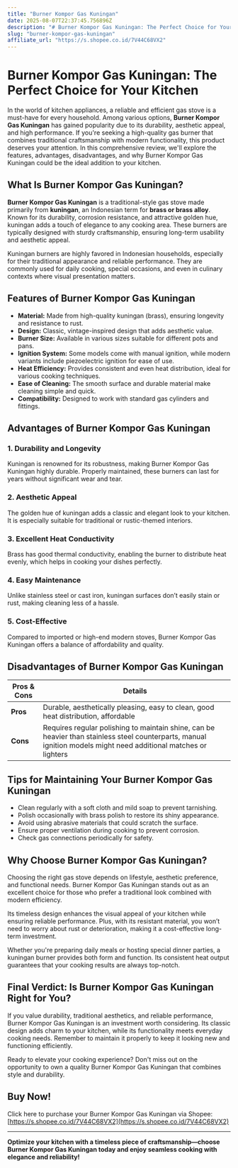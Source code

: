 ```yaml
---
title: "Burner Kompor Gas Kuningan"
date: 2025-08-07T22:37:45.756896Z
description: "# Burner Kompor Gas Kuningan: The Perfect Choice for Your Kitchen..."
slug: "burner-kompor-gas-kuningan"
affiliate_url: "https://s.shopee.co.id/7V44C68VX2"
---
```

# Burner Kompor Gas Kuningan: The Perfect Choice for Your Kitchen

In the world of kitchen appliances, a reliable and efficient gas stove is a must-have for every household. Among various options, **Burner Kompor Gas Kuningan** has gained popularity due to its durability, aesthetic appeal, and high performance. If you're seeking a high-quality gas burner that combines traditional craftsmanship with modern functionality, this product deserves your attention. In this comprehensive review, we'll explore the features, advantages, disadvantages, and why Burner Kompor Gas Kuningan could be the ideal addition to your kitchen.

## What Is Burner Kompor Gas Kuningan?

**Burner Kompor Gas Kuningan** is a traditional-style gas stove made primarily from **kuningan**, an Indonesian term for **brass or brass alloy**. Known for its durability, corrosion resistance, and attractive golden hue, kuningan adds a touch of elegance to any cooking area. These burners are typically designed with sturdy craftsmanship, ensuring long-term usability and aesthetic appeal.

Kuningan burners are highly favored in Indonesian households, especially for their traditional appearance and reliable performance. They are commonly used for daily cooking, special occasions, and even in culinary contexts where visual presentation matters.

## Features of Burner Kompor Gas Kuningan

- **Material:** Made from high-quality kuningan (brass), ensuring longevity and resistance to rust.
- **Design:** Classic, vintage-inspired design that adds aesthetic value.
- **Burner Size:** Available in various sizes suitable for different pots and pans.
- **Ignition System:** Some models come with manual ignition, while modern variants include piezoelectric ignition for ease of use.
- **Heat Efficiency:** Provides consistent and even heat distribution, ideal for various cooking techniques.
- **Ease of Cleaning:** The smooth surface and durable material make cleaning simple and quick.
- **Compatibility:** Designed to work with standard gas cylinders and fittings.

## Advantages of Burner Kompor Gas Kuningan

### 1. Durability and Longevity
Kuningan is renowned for its robustness, making Burner Kompor Gas Kuningan highly durable. Properly maintained, these burners can last for years without significant wear and tear.

### 2. Aesthetic Appeal
The golden hue of kuningan adds a classic and elegant look to your kitchen. It is especially suitable for traditional or rustic-themed interiors.

### 3. Excellent Heat Conductivity
Brass has good thermal conductivity, enabling the burner to distribute heat evenly, which helps in cooking your dishes perfectly.

### 4. Easy Maintenance
Unlike stainless steel or cast iron, kuningan surfaces don’t easily stain or rust, making cleaning less of a hassle.

### 5. Cost-Effective
Compared to imported or high-end modern stoves, Burner Kompor Gas Kuningan offers a balance of affordability and quality.

## Disadvantages of Burner Kompor Gas Kuningan

| Pros & Cons                               | Details                                                        |
|-------------------------------------------|----------------------------------------------------------------|
| **Pros**                                | Durable, aesthetically pleasing, easy to clean, good heat distribution, affordable |
| **Cons**                                | Requires regular polishing to maintain shine, can be heavier than stainless steel counterparts, manual ignition models might need additional matches or lighters |

## Tips for Maintaining Your Burner Kompor Gas Kuningan

- Clean regularly with a soft cloth and mild soap to prevent tarnishing.
- Polish occasionally with brass polish to restore its shiny appearance.
- Avoid using abrasive materials that could scratch the surface.
- Ensure proper ventilation during cooking to prevent corrosion.
- Check gas connections periodically for safety.

## Why Choose Burner Kompor Gas Kuningan?

Choosing the right gas stove depends on lifestyle, aesthetic preference, and functional needs. Burner Kompor Gas Kuningan stands out as an excellent choice for those who prefer a traditional look combined with modern efficiency.

Its timeless design enhances the visual appeal of your kitchen while ensuring reliable performance. Plus, with its resistant material, you won’t need to worry about rust or deterioration, making it a cost-effective long-term investment.

Whether you're preparing daily meals or hosting special dinner parties, a kuningan burner provides both form and function. Its consistent heat output guarantees that your cooking results are always top-notch.

## Final Verdict: Is Burner Kompor Gas Kuningan Right for You?

If you value durability, traditional aesthetics, and reliable performance, Burner Kompor Gas Kuningan is an investment worth considering. Its classic design adds charm to your kitchen, while its functionality meets everyday cooking needs. Remember to maintain it properly to keep it looking new and functioning efficiently.

Ready to elevate your cooking experience? Don't miss out on the opportunity to own a quality Burner Kompor Gas Kuningan that combines style and durability.

## Buy Now!  
Click here to purchase your Burner Kompor Gas Kuningan via Shopee: [https://s.shopee.co.id/7V44C68VX2](https://s.shopee.co.id/7V44C68VX2)

---

**Optimize your kitchen with a timeless piece of craftsmanship—choose Burner Kompor Gas Kuningan today and enjoy seamless cooking with elegance and reliability!**